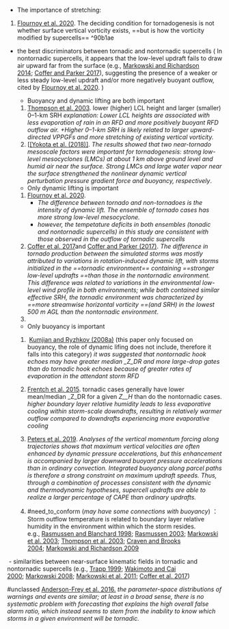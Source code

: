 - The importance of stretching:
1. [Flournoy et al. 2020](http://journals.ametsoc.org/doi/10.1175/MWR-D-20-0147.1).  The deciding condition for tornadogenesis is not whether surface vertical vorticity exists, ==but is how the vorticity modified by supercells== ^90b1ae

- the best discriminators between tornadic and nontornadic supercells ( In nontornadic supercells, it appears that the low-level updraft fails to draw air upward far from the surface (e.g., [Markowski and Richardson 2014](https://journals.ametsoc.org/view/journals/mwre/148/10/mwrD200147.xml#bib41); [Coffer and Parker 2017](https://journals.ametsoc.org/view/journals/mwre/148/10/mwrD200147.xml#bib9)), suggesting the presence of a weaker or less steady low-level updraft and/or more negatively buoyant outflow, cited by [Flournoy et al. 2020](http://journals.ametsoc.org/doi/10.1175/MWR-D-20-0147.1).  )
	- Buoyancy and dynamic lifting are both important
	1. [Thompson et al. 2003](https://journals.ametsoc.org/view/journals/apme/54/2/jamc-d-14-0171.1.xml#bib60). lower (higher) LCL height and larger (smaller) 0–1-km SRH
		*explanation: Lower LCL heights are associated with less evaporation of rain in an RFD and more positively buoyant RFD outflow air. +Higher 0–1-km SRH is likely related to larger upward-directed VPPGFs and more stretching of existing vertical vorticity.*
	2. [[[Yokota et al. (2018)]](https://journals.ametsoc.org/doi/10.1175/MWR-D-17-0254.1). 
		*The results showed that two near-tornado mesoscale factors were important for tornadogenesis: strong low-level mesocyclones (LMCs) at about 1 km above ground level and humid air near the surface. Strong LMCs and large water vapor near the surface strengthened the nonlinear dynamic vertical perturbation pressure gradient force and buoyancy, respectively*.

	- Only dynamic lifting is important
	1. [Flournoy et al. 2020](http://journals.ametsoc.org/doi/10.1175/MWR-D-20-0147.1).  
		- *The difference between tornado and non-tornadoes is the intensity of dynamic lift. The ensemble of tornado cases has more strong low-level mesocyclone.*
		- *however, the tempetature deficits in both ensembles (tonadic and nontornadic supercells) in this study are consistent with those observed in the outflow of tornadic supercells*
	2. [Coffer et al. 2017](https://journals.ametsoc.org/doi/10.1175/MWR-D-17-0152.1)and [Coffer and Parker (2017)](http://journals.ametsoc.org/doi/10.1175/MWR-D-16-0226.1). 
		*The difference in tornado production between the simulated storms was mostly attributed to variations in rotation-induced dynamic lift, with storms initialized in the ==tornadic environment== containing ==stronger low-level updrafts ==than those in the nontornadic environment. This difference was related to variations in the environmental low-level wind profile in both environments; while both contained similar effective SRH, the tornadic environment was characterized by ==more streamwise horizontal vorticity ==(and SRH) in the lowest 500 m AGL than the nontornadic environment*.
	3. 
	   
	- Only buoyancy is important
	1.  [Kumjian and Ryzhkov (2008a)](https://journals.ametsoc.org/view/journals/apme/54/2/jamc-d-14-0171.1.xml#bib27) (this paper only focused on buoyancy, the role of dynamic lifing does not include, therefore it falls into this category)
		*it was suggested that nontornadic hook echoes may have greater median _Z_DR and more large-drop gates than do tornadic hook echoes because of greater rates of evaporation in the attendant storm RFD*
	2. [Frentch et al. 2015]([https://doi.org/10.1175/JAMC-D-14-0171.1](https://doi.org/10.1175/JAMC-D-14-0171.1)). tornadic cases generally have lower mean/median _Z_DR for a given _Z__H_ than do the nontornadic cases.
		*higher boundary layer relative humidity leads to less evaporative cooling within storm-scale downdrafts, resulting in relatively warmer outflow compared to downdrafts experiencing more evaporative cooling*
	3. [Peters et al. 2019](https://journals.ametsoc.org/view/journals/atsc/76/10/jas-d-19-0096.1.xml). 
		 *Analyses of the vertical momentum forcing along trajectories shows that maximum vertical velocities are often enhanced by dynamic pressure accelerations, but this enhancement is accompanied by larger downward buoyant pressure accelerations than in ordinary convection. Integrated buoyancy along parcel paths is therefore a strong constraint on maximum updraft speeds. Thus, through a combination of processes consistent with the dynamic and thermodynamic hypotheses, supercell updrafts are able to realize a larger percentage of CAPE than ordinary updrafts.*
	 
	4. #need_to_conform (*may have some connections with buoyancy*) ：Storm outflow temperature is related to boundary layer relative humidity in the environment within which the storm resides. e.g., [Rasmussen and Blanchard 1998](https://journals.ametsoc.org/view/journals/mwre/148/10/mwrD200147.xml#bib62); [Rasmussen 2003](https://journals.ametsoc.org/view/journals/mwre/148/10/mwrD200147.xml#bib61); [Markowski et al. 2003](https://journals.ametsoc.org/view/journals/mwre/148/10/mwrD200147.xml#bib46); [Thompson et al. 2003](https://journals.ametsoc.org/view/journals/mwre/148/10/mwrD200147.xml#bib75); [Craven and Brooks 2004](https://journals.ametsoc.org/view/journals/mwre/148/10/mwrD200147.xml#bib14); [Markowski and Richardson 2009](https://journals.ametsoc.org/view/journals/mwre/148/10/mwrD200147.xml#bib39) 


 - similarities between near-surface kinematic fields in tornadic and nontornadic supercells (e.g., [Trapp 1999](https://journals.ametsoc.org/view/journals/mwre/148/10/mwrD200147.xml#bib77); [Wakimoto and Cai 2000](https://journals.ametsoc.org/view/journals/mwre/148/10/mwrD200147.xml#bib79); [Markowski 2008](https://journals.ametsoc.org/view/journals/mwre/148/10/mwrD200147.xml#bib38); [Markowski et al. 2011](https://journals.ametsoc.org/view/journals/mwre/148/10/mwrD200147.xml#bib47); [Coffer et al. 2017](https://journals.ametsoc.org/view/journals/mwre/148/10/mwrD200147.xml#bib11))


 #unclassed [Anderson-Frey et al. 2016.](https://journals.ametsoc.org/view/journals/wefo/31/6/waf-d-16-0046_1.xml)
	*the parameter-space distributions of warnings and events are similar; at least in a broad sense, there is no systematic problem with forecasting that explains the high overall false alarm ratio, which instead seems to stem from the inability to know which storms in a given environment will be tornadic.*